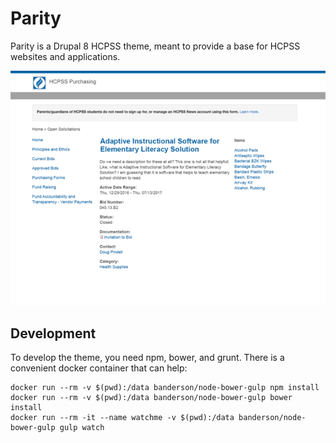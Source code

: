 # Parity

Parity is a Drupal 8 HCPSS theme, meant to provide a base for HCPSS websites
and applications.

![Screenshot](screenshot.png)

## Development

To develop the theme, you need npm, bower, and grunt. There is a convenient
docker container that can help:

```
docker run --rm -v $(pwd):/data banderson/node-bower-gulp npm install
docker run --rm -v $(pwd):/data banderson/node-bower-gulp bower install
docker run --rm -it --name watchme -v $(pwd):/data banderson/node-bower-gulp gulp watch
```

